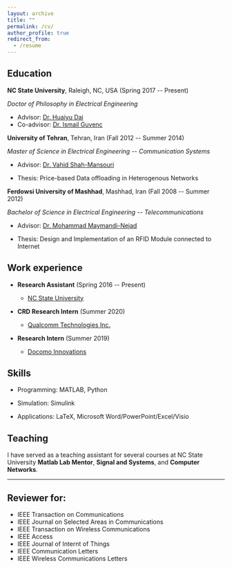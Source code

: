 ```yaml
---
layout: archive
title: ""
permalink: /cv/
author_profile: true
redirect_from:
  - /resume
---
```




Education
-----------
**NC State University**, Raleigh, NC, USA (Spring 2017 -- Present)

*Doctor of Philosophy in Electrical Engineering*

* Advisor: [Dr. Huaiyu Dai](https://people.engr.ncsu.edu/hdai/)
* Co-advisor: [Dr. Ismail Guvenc](https://sites.google.com/site/iguvenc/)

**University of Tehran**, Tehran, Iran (Fall 2012 -- Summer 2014)

*Master of Science in Electrical Engineering -- Communication Systems*

* Advisor: [Dr. Vahid Shah-Mansouri](https://scholar.google.ca/citations?user=EbkCWiEAAAAJ&hl=en)

* Thesis: Price-based Data offloading in Heterogenous Networks

**Ferdowsi University of Mashhad**, Mashhad, Iran (Fall 2008 -- Summer 2012)

*Bachelor of Science in Electrical Engineering -- Telecommunications*

* Advisor: [Dr. Mohammad Maymandi-Nejad](https://scholar.google.com/citations?user=8Jn21fsAAAAJ&hl=en)

* Thesis: Design and Implementation of an RFID Module connected to Internet


Work experience
-----------
* **Research Assistant** (Spring 2016 -- Present)
  * [NC State University](https://www.ncsu.edu/)

* **CRD Research Intern** (Summer 2020)
  * [Qualcomm Technologies Inc.](https://www.qualcomm.com)
  
* **Research Intern** (Summer 2019)
  * [Docomo Innovations](https://www.docomoinnovations.com/)
  
Skills
-----------
* Programming: MATLAB, Python

* Simulation: Simulink

* Applications: LaTeX, Microsoft Word/PowerPoint/Excel/Visio  
  
Teaching
-----------
I have served as a teaching assistant for several courses at NC State University   **Matlab Lab Mentor**, **Signal and Systems**, and **Computer Networks**.


----
## Reviewer for:

- IEEE Transaction on Communications
- IEEE Journal on Selected Areas in Communications
- IEEE Transaction on Wireless Communications
- IEEE Access
- IEEE Journal of Internt of Things
- IEEE Communication Letters
- IEEE Wireless Communications Letters

